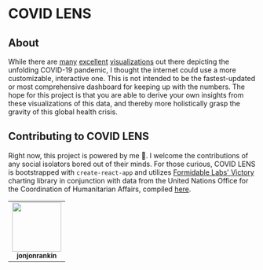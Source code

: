 # COVID LENS

## About

While there are <a href='https://www.vox.com/policy-and-politics/2020/3/13/21178289/confirmed-coronavirus-cases-us-countries-italy-iran-singapore-hong-kong'>many</a> <a href='https://ourworldindata.org/grapher/covid-confirmed-cases-since-100th-case?time=56'>excellent</a> <a href='https://www.nytimes.com/interactive/2020/03/21/upshot/coronavirus-deaths-by-country.html'>visualizations</a> out there depicting the unfolding COVID-19 pandemic, I thought the internet could use a more customizable, interactive one. This is not intended to be the fastest-updated or most comprehensive dashboard for keeping up with the numbers. The hope for this project is that you are able to derive your own insights from these visualizations of this data, and thereby more holistically grasp the gravity of this global health crisis.

## Contributing to COVID LENS

Right now, this project is powered by me 👋. I welcome the contributions of any social isolators bored out of their minds. For those curious, COVID LENS is bootstrapped with `create-react-app` and utilizes [Formidable Labs' Victory](https://formidable.com/open-source/victory/) charting library in conjunction with data from the United Nations Office for the Coordination of Humanitarian Affairs, compiled [here](https://data.humdata.org/dataset/novel-coronavirus-2019-ncov-cases).

<table>
  <tr>
    <td align="center"><a href="https://github.com/jonjonrankin"><img src="https://avatars0.githubusercontent.com/u/18096073?s=460&u=6d5c32127567c94a80bdeeb8e1aa497cd5c6d5f6&v=4" width="100px;" alt=""/><br /><sub><b>jonjonrankin</b></sub></a></td>
  </tr>
</table>